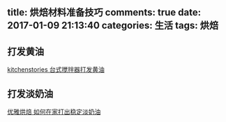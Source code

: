 title: 烘焙材料准备技巧
comments: true
date: 2017-01-09 21:13:40
categories: 生活
tags: 烘焙
---

## 打发黄油

[kitchenstories 台式搅拌器打发黄油](https://kitchenstories.io/zh/shi-pin/ru-he-da-fa-huang-you-he-tang)

## 打发淡奶油

[优雅烘焙 如何在家打出稳定淡奶油](https://www.youtube.com/watch?v=ZnfOYdRRVy8)